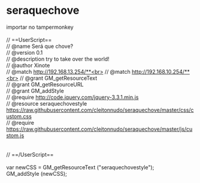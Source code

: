 # seraquechove

importar no tampermonkey <br>
<br>
// ==UserScript==<br>
// @name         Será que chove?<br>
// @version      0.1<br>
// @description  try to take over the world!<br>
// @author       Xinote<br>
// @match        http://192.168.13.254/**<br>
// @match        http://192.168.10.254/**<br>
// @grant        GM_getResourceText<br>
// @grant        GM_getResourceURL<br>
// @grant        GM_addStyle<br>
// @require      http://code.jquery.com/jquery-3.3.1.min.js<br>
// @resource     seraquechovestyle https://raw.githubusercontent.com/cleitonnudo/seraquechove/master/css/custom.css<br>
// @require      https://raw.githubusercontent.com/cleitonnudo/seraquechove/master/js/custom.js<br>
<br>
<br>
// ==/UserScript==<br>
<br>
var newCSS = GM_getResourceText ("seraquechovestyle");<br>
GM_addStyle (newCSS);<br>
<br>
